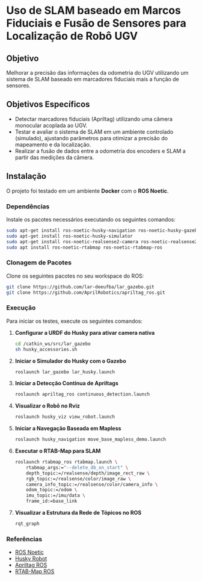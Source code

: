 # Uso de SLAM baseado em Marcos Fiduciais e Fusão de Sensores para Localização de Robô UGV

## Objetivo

Melhorar a precisão das informações da odometria do UGV utilizando um sistema de SLAM baseado em marcadores fiduciais mais a função de sensores.

## Objetivos Específicos

- Detectar marcadores fiduciais (Apriltag) utilizando uma câmera monocular acoplada ao UGV.
- Testar e avaliar o sistema de SLAM em um ambiente controlado (simulado), ajustando parâmetros para otimizar a precisão do mapeamento e da localização.
- Realizar a fusão de dados entre a odometria dos encoders e SLAM a partir das medições da câmera.

## Instalação

O projeto foi testado em um ambiente **Docker** com o **ROS Noetic**.

### Dependências

Instale os pacotes necessários executando os seguintes comandos:

```bash
sudo apt-get install ros-noetic-husky-navigation ros-noetic-husky-gazebo ros-noetic-husky-viz
sudo apt-get install ros-noetic-husky-simulator
sudo apt-get install ros-noetic-realsense2-camera ros-noetic-realsense2-description ros-noetic-gazebo-plugins
sudo apt install ros-noetic-rtabmap ros-noetic-rtabmap-ros
```

### Clonagem de Pacotes

Clone os seguintes pacotes no seu workspace do ROS:

```bash
git clone https://github.com/lar-deeufba/lar_gazebo.git
git clone https://github.com/AprilRobotics/apriltag_ros.git
```

### Execução

Para iniciar os testes, execute os seguintes comandos:

1. **Configurar a URDF do Husky para ativar camera nativa**  
   ```bash
   cd /catkin_ws/src/lar_gazebo
   sh husky_accessories.sh 
   ```

2. **Iniciar o Simulador do Husky com o Gazebo**
    ```bash
    roslaunch lar_gazebo lar_husky.launch
    ```

3. **Iniciar a Detecção Contínua de Apriltags**
    ```bash
    roslaunch apriltag_ros continuous_detection.launch
    ```

4. **Visualizar o Robô no Rviz**
    ```bash
    roslaunch husky_viz view_robot.launch
    ```

5. **Iniciar a Navegação Baseada em Mapless**
    ```bash
    roslaunch husky_navigation move_base_mapless_demo.launch
    ```

6. **Executar o RTAB-Map para SLAM**
    ```bash
    roslaunch rtabmap_ros rtabmap.launch \
        rtabmap_args:="--delete_db_on_start" \
        depth_topic:=/realsense/depth/image_rect_raw \
        rgb_topic:=/realsense/color/image_raw \
        camera_info_topic:=/realsense/color/camera_info \
        odom_topic:=/odom \
        imu_topic:=/imu/data \
        frame_id:=base_link
    ```

7. **Visualizar a Estrutura da Rede de Tópicos no ROS**
    ```bash
    rqt_graph
    ```

### Referências

- [ROS Noetic](http://wiki.ros.org/noetic)
- [Husky Robot](https://clearpathrobotics.com/husky-unmanned-ground-vehicle-robot/)
- [Apriltag ROS](https://github.com/AprilRobotics/apriltag_ros)
- [RTAB-Map ROS](http://wiki.ros.org/rtabmap_ros)
